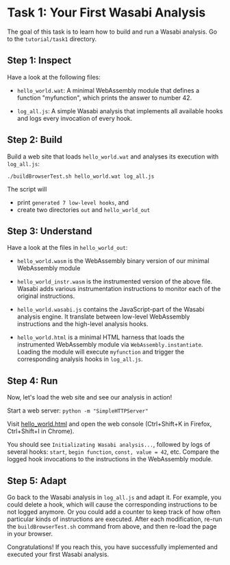 # Task 1: Your First Wasabi Analysis

The goal of this task is to learn how to build and run a Wasabi analysis. Go to the `tutorial/task1` directory.

## Step 1: Inspect

Have a look at the following files:

* `hello_world.wat`: A minimal WebAssembly module that defines a function "myfunction", which prints the answer to number 42.

* `log_all.js`: A simple Wasabi analysis that implements all available hooks and logs every invocation of every hook.

## Step 2: Build

Build a web site that loads `hello_world.wat` and analyses its execution with `log_all.js`:

`./buildBrowserTest.sh hello_world.wat log_all.js`

The script will 
* print `generated 7 low-level hooks`, and
* create two directories `out` and `hello_world_out`


## Step 3: Understand

Have a look at the files in `hello_world_out`:

* `hello_world.wasm` is the WebAssembly binary version of our minimal WebAssembly module

* `hello_world_instr.wasm` is the instrumented version of the above file. Wasabi adds various instrumentation instructions to monitor each of the original instructions.

* `hello_world.wasabi.js` contains the JavaScript-part of the Wasabi analysis engine. It translate between low-level WebAssembly instructions and the high-level analysis hooks.

* `hello_world.html` is a minimal HTML harness that loads the instrumented WebAssembly module via `WebAssembly.instantiate`. Loading the module will execute `myfunction` and trigger the corresponding analysis hooks in `log_all.js`.

## Step 4: Run

Now, let's load the web site and see our analysis in action!

Start a web server:
`python -m "SimpleHTTPServer"`

Visit [hello_world.html](http://localhost:8000/hello_world_out/hello_world.html) and open the web console (Ctrl+Shift+K in Firefox, Ctrl+Shift+I in Chrome).

You should see `Initializating Wasabi analysis...`, followed by logs of several hooks: ``start``, ``begin function``, ``const, value = 42``, etc. Compare the logged hook invocations to the instructions in the WebAssembly module.

## Step 5: Adapt

Go back to the Wasabi analysis in ``log_all.js`` and adapt it. For example, you could delete a hook, which will cause the corresponding instructions to be not logged anymore. Or you could add a counter to keep track of how often particular kinds of instructions are executed. After each modification, re-run the `buildBrowserTest.sh` command from above, and then re-load the page in your browser.

Congratulations! If you reach this, you have successfully implemented and executed your first Wasabi analysis. 


